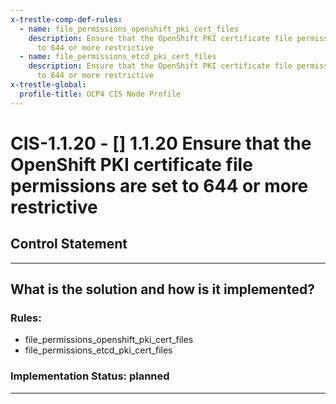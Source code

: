```yaml
---
x-trestle-comp-def-rules:
  - name: file_permissions_openshift_pki_cert_files
    description: Ensure that the OpenShift PKI certificate file permissions are set
      to 644 or more restrictive
  - name: file_permissions_etcd_pki_cert_files
    description: Ensure that the OpenShift PKI certificate file permissions are set
      to 644 or more restrictive
x-trestle-global:
  profile-title: OCP4 CIS Node Profile
---
```


# CIS-1.1.20 - \[\] 1.1.20 Ensure that the OpenShift PKI certificate file permissions are set to 644 or more restrictive

## Control Statement

______________________________________________________________________

## What is the solution and how is it implemented?

<!-- For implementation status enter one of: implemented, partial, planned, alternative, not-applicable -->

<!-- Note that the list of rules under ### Rules: is read-only and changes will not be captured after assembly to JSON -->

### Rules:

  - file_permissions_openshift_pki_cert_files
  - file_permissions_etcd_pki_cert_files

### Implementation Status: planned

______________________________________________________________________
